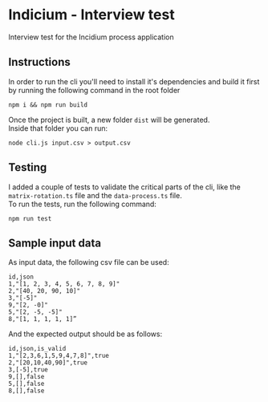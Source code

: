 # Indicium - Interview test

Interview test for the Incidium process application

## Instructions

In order to run the cli you'll need to install it's dependencies and build it first by running the following command in the root folder

```
npm i && npm run build
```

Once the project is built, a new folder `dist` will be generated.\
Inside that folder you can run:

```
node cli.js input.csv > output.csv
```

## Testing

I added a couple of tests to validate the critical parts of the cli, like the `matrix-rotation.ts` file and the `data-process.ts` file.\
To run the tests, run the following command:

```
npm run test
```

## Sample input data

As input data, the following csv file can be used:

```
id,json
1,"[1, 2, 3, 4, 5, 6, 7, 8, 9]"
2,"[40, 20, 90, 10]"
3,"[-5]"
9,"[2, -0]"
5,"[2, -5, -5]"
8,"[1, 1, 1, 1, 1]”
```

And the expected output should be as follows:

```
id,json,is_valid
1,"[2,3,6,1,5,9,4,7,8]",true
2,"[20,10,40,90]",true
3,[-5],true
9,[],false
5,[],false
8,[],false
```
